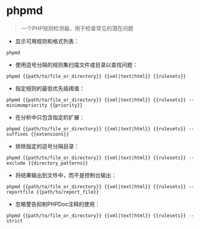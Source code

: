 # phpmd

> 一个PHP规则检测器，用于检查常见的潜在问题

- 显示可用规则和格式列表：

`phpmd`

- 使用逗号分隔的规则集扫描文件或目录以查找问题：

`phpmd {{path/to/file_or_directory}} {{xml|text|html}} {{rulesets}}`

- 指定规则的最低优先级阈值：

`phpmd {{path/to/file_or_directory}} {{xml|text|html}} {{rulesets}} --minimumpriority {{priority}}`

- 在分析中只包含指定的扩展：

`phpmd {{path/to/file_or_directory}} {{xml|text|html}} {{rulesets}} --suffixes {{extensions}}`

- 排除指定的逗号分隔目录：

`phpmd {{path/to/file_or_directory}} {{xml|text|html}} {{rulesets}} --exclude {{directory_patterns}}`

- 将结果输出到文件中，而不是控制台输出：

`phpmd {{path/to/file_or_directory}} {{xml|text|html}} {{rulesets}} --reportfile {{path/to/report_file}}`

- 忽略警告抑制PHPDoc注释的使用：

`phpmd {{path/to/file_or_directory}} {{xml|text|html}} {{rulesets}} --strict`

[#]: contributors: ([启威])